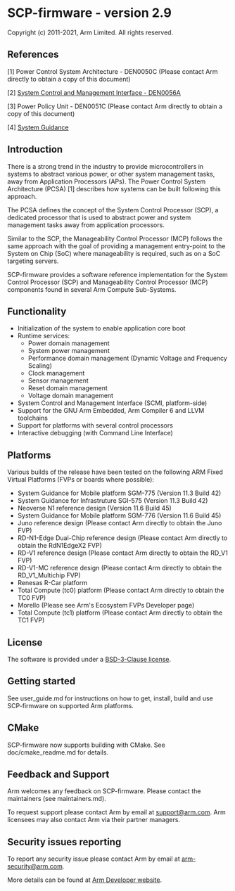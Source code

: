 SCP-firmware - version 2.9
==========================

Copyright (c) 2011-2021, Arm Limited. All rights reserved.

References
----------

[1] Power Control System Architecture - DEN0050C (Please contact Arm directly to
obtain a copy of this document)

[2] [System Control and Management Interface - DEN0056A](https://developer.arm.com/documentation/den0056/a/)

[3] Power Policy Unit - DEN0051C (Please contact Arm directly to obtain a copy
of this document)

[4] [System Guidance](https://developer.arm.com/products/system-design/system-guidance)

Introduction
------------

There is a strong trend in the industry to provide microcontrollers in systems
to abstract various power, or other system management tasks, away from
Application Processors (APs). The Power Control System Architecture (PCSA) [1]
describes how systems can be built following this approach.

The PCSA defines the concept of the System Control Processor (SCP), a dedicated
processor that is used to abstract power and system management tasks away from
application processors.

Similar to the SCP, the Manageability Control Processor (MCP) follows the same
approach with the goal of providing a management entry-point to the System on
Chip (SoC) where manageability is required, such as on a SoC targeting servers.

SCP-firmware provides a software reference implementation for the System Control
Processor (SCP) and Manageability Control Processor (MCP) components found in
several Arm Compute Sub-Systems.

Functionality
-------------

- Initialization of the system to enable application core boot
- Runtime services:
    - Power domain management
    - System power management
    - Performance domain management (Dynamic Voltage and Frequency Scaling)
    - Clock management
    - Sensor management
    - Reset domain management
    - Voltage domain management
- System Control and Management Interface (SCMI, platform-side)
- Support for the GNU Arm Embedded, Arm Compiler 6 and LLVM toolchains
- Support for platforms with several control processors
- Interactive debugging (with Command Line Interface)

Platforms
---------

Various builds of the release have been tested on the following ARM Fixed
Virtual Platforms (FVPs or boards where possible):

- System Guidance for Mobile platform SGM-775 (Version 11.3 Build 42)
- System Guidance for Infrastruture SGI-575 (Version 11.3 Build 42)
- Neoverse N1 reference design (Version 11.6 Build 45)
- System Guidance for Mobile platform SGM-776 (Version 11.6 Build 45)
- Juno reference design (Please contact Arm directly to obtain the Juno FVP)
- RD-N1-Edge Dual-Chip reference design  (Please contact Arm directly to obtain the
  RdN1EdgeX2 FVP)
- RD-V1 reference design  (Please contact Arm directly to obtain the RD_V1 FVP)
- RD-V1-MC reference design  (Please contact Arm directly to obtain the RD_V1_Multichip FVP)
- Renesas R-Car platform
- Total Compute (tc0) platform (Please contact Arm directly to obtain the TC0 FVP)
- Morello (Please see Arm's Ecosystem FVPs Developer page)
- Total Compute (tc1) platform (Please contact Arm directly to obtain the TC1 FVP)

License
-------

The software is provided under a [BSD-3-Clause license](https://spdx.org/licenses/BSD-3-Clause.html).

Getting started
---------------

See user_guide.md for instructions on how to get, install, build and use
SCP-firmware on supported Arm platforms.

CMake
-----

SCP-firmware now supports building with CMake. See doc/cmake_readme.md for
details.

Feedback and Support
--------------------

Arm welcomes any feedback on SCP-firmware. Please contact the maintainers (see
maintainers.md).

To request support please contact Arm by email at support@arm.com. Arm licensees
may also contact Arm via their partner managers.

Security issues reporting
-------------------------

To report any security issue please contact Arm by email at arm-security@arm.com.

More details can be found at [Arm Developer website](https://developer.arm.com/support/arm-security-updates/report-security-vulnerabilities).

